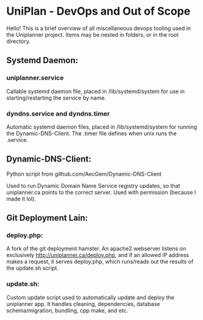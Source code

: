 # UniPlan - DevOps and Out of Scope
Hello! This is a brief overview of all miscellaneous devops tooling used in the Uniplanner project. Items may be nested in folders, or in the root directory.

## Systemd Daemon:

### uniplanner.service
Callable systemd daemon file, placed in /lib/systemd/system for use in starting/restarting the service by name.

### dyndns.service and dyndns.timer
Automatic systemd daemon files, placed in /lib/systemd/system for running the Dynamic-DNS-Client. The .timer file defines when unix runs the .service.

## Dynamic-DNS-Client:
Python script from github.com/AecGem/Dynamic-DNS-Client

Used to run Dynamic Domain Name Service registry updates, so that uniplanner.ca points to the correct server. Used with permission (because I made it lol).

## Git Deployment Lain:

### deploy.php:
A fork of the git deployment hamster. An apache2 webserver listens on exclusively http://uniplanner.ca/deploy.php, and if an allowed IP address makes a request, it serves deploy.php, which runs/reads out the results of the update.sh script.

### update.sh:
Custom update script used to automatically update and deploy the uniplanner app. It handles cleaning, dependencies, database schema/migration, bundling, cpp make, and etc.